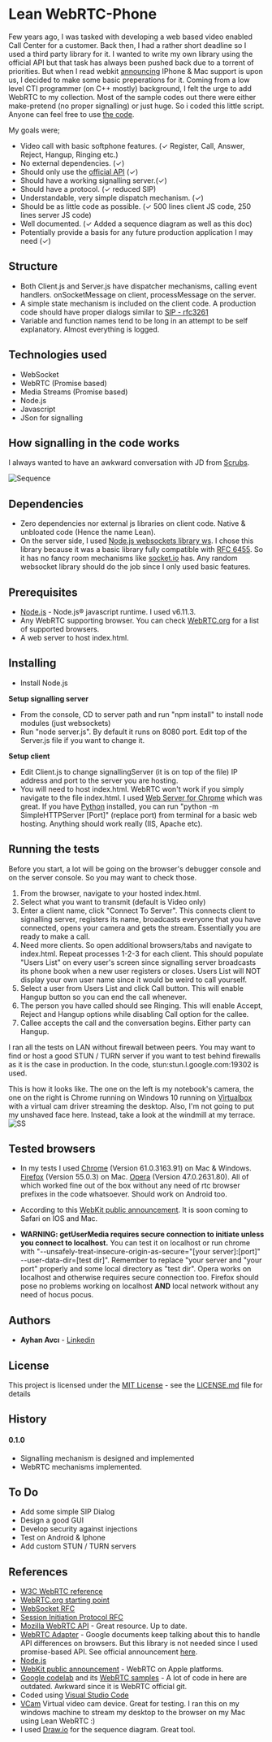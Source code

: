 # Lean WebRTC-Phone
Few years ago, I was tasked with developing a web based video enabled Call Center for a customer. Back then, I had a rather short deadline so I used a third party library for it. I wanted to write my own library using the official API but that task has always been pushed back due to a torrent of priorities. But when I read webkit [announcing](https://webkit.org/blog/7726/announcing-webrtc-and-media-capture/) IPhone & Mac support is upon us, I decided to make some basic preperations for it. Coming from a low level CTI programmer (on C++ mostly) background, I felt the urge to add WebRTC to my collection. Most of the sample codes out there were either make-pretend (no proper signalling) or just huge. So i coded this little script. Anyone can feel free to use [the code](https://github.com/ayhanavci/LeanWebrtc).

My goals were;

* Video call with basic softphone features. (✓ Register, Call, Answer, Reject, Hangup, Ringing etc.)
* No external dependencies. (✓)
* Should only use the [official API](https://www.w3.org/TR/webrtc/) (✓)
* Should have a working signalling server.(✓)
* Should have a protocol. (✓ reduced SIP)
* Understandable, very simple dispatch mechanism. (✓)
* Should be as little code as possible. (✓ 500 lines client JS code, 250 lines server JS code)
* Well documented. (✓ Added a sequence diagram as well as this doc)
* Potentially provide a basis for any future production application I may need (✓)

## Structure

* Both Client.js and Server.js have dispatcher mechanisms, calling event handlers. onSocketMessage on client, processMessage on the server.
* A simple state mechanism is included on the client code. A production code should have proper dialogs similar to [SIP - rfc3261](https://www.ietf.org/rfc/rfc3261.txt)
* Variable and function names tend to be long in an attempt to be self explanatory. Almost everything is logged.  

## Technologies used
* WebSocket
* WebRTC (Promise based)
* Media Streams (Promise based)
* Node.js
* Javascript
* JSon for signalling

## How signalling in the code works

I always wanted to have an awkward conversation with JD from [Scrubs](http://www.imdb.com/title/tt0285403/). 

![Sequence](sequence.png)

## Dependencies
* Zero dependencies nor external js libraries on client code. Native & unbloated code (Hence the name Lean).
* On the server side, I used [Node.js websockets library ws](http://websockets.github.io/ws/). I chose this library because it was a basic library fully compatible with [RFC 6455](https://tools.ietf.org/html/rfc6455). So it has no fancy room mechanisms like [socket.io](https://socket.io/) has. Any random websocket library should do the job since I only used basic features.

## Prerequisites 

* [Node.js](https://nodejs.org/en/) - Node.js® javascript runtime. I used v6.11.3.
* Any WebRTC supporting browser. You can check [WebRTC.org](https://webrtc.org/) for a list of supported browsers. 
* A web server to host index.html.

## Installing

* Install Node.js

**Setup signalling server**
* From the console, CD to server path and run "npm install" to install node modules (just websockets)
* Run "node server.js". By default it runs on 8080 port. Edit top of the Server.js file if you want to change it.

**Setup client**
* Edit Client.js to change signallingServer (it is on top of the file) IP address and port to the server you are hosting.
* You will need to host index.html. WebRTC won't work if you simply navigate to the file index.html.
I used [Web Server for Chrome](https://chrome.google.com/webstore/detail/web-server-for-chrome/ofhbbkphhbklhfoeikjpcbhemlocgigb?hl=en) which was great. If you have [Python](https://www.python.org/) installed, you can run "python -m SimpleHTTPServer [Port]" (replace port) from terminal for a basic web hosting. Anything should work really (IIS, Apache etc).

## Running the tests

Before you start, a lot will be going on the browser's debugger console and on the server console. So you may want to check those.

1. From the browser, navigate to your hosted index.html. 
2. Select what you want to transmit (default is Video only)
3. Enter a client name, click "Connect To Server". This connects client to signalling server, registers its name, broadcasts everyone that you have connected, opens your camera and gets the stream. Essentially you are ready to make a call.
4. Need more clients. So open additional browsers/tabs and navigate to index.html. Repeat processes 1-2-3 for each client. This should populate "Users List" on every user's screen since signalling server broadcasts its phone book when a new user registers or closes. Users List will NOT display your own user name since it would be weird to call yourself.
5. Select a user from Users List and click Call button. This will enable Hangup button so you can end the call whenever.
6. The person you have called should see Ringing. This will enable Accept, Reject and Hangup options while disabling Call option for the callee.
7. Callee accepts the call and the conversation begins. Either party can Hangup.

I ran all the tests on LAN without firewall between peers. You may want to find or host a good STUN / TURN server if you want to test behind firewalls as it is the case in production. In the code, stun:stun.l.google.com:19302 is used.

This is how it looks like. The one on the left is my notebook's camera, the one on the right is Chrome running on Windows 10 running on [Virtualbox](https://www.virtualbox.org) with a virtual cam driver streaming the desktop. Also, I'm not going to put my unshaved face here. Instead, take a look at the windmill at my terrace.
![SS](screen1.png)

## Tested browsers

* In my tests I used [Chrome](https://www.google.com/chrome/browser/desktop/index.html) (Version 61.0.3163.91) on Mac & Windows. [Firefox](https://www.mozilla.org/en-US/firefox/new/) (Version 55.0.3) on Mac. [Opera](http://www.opera.com/) (Version 47.0.2631.80). All of which worked fine out of the box without any need of rtc browser prefixes in the code whatsoever. Should work on Android too. 

* According to this [WebKit public announcement](https://webkit.org/blog/7726/announcing-webrtc-and-media-capture/). It is soon coming to Safari on IOS and Mac.

* **WARNING: getUserMedia requires secure connection to initiate unless you connect to localhost.** You can test it on localhost or run chrome with "--unsafely-treat-insecure-origin-as-secure="[your server]:[port]" --user-data-dir=[test dir]". Remember to replace "your server and "your port" properly and some local directory as "test dir".  Opera works on localhost and otherwise requires secure connection too. Firefox should pose no problems working on localhost **AND** local network without any need of hocus pocus. 

## Authors

* **Ayhan Avcı** - [Linkedin](https://www.linkedin.com/in/ayhan-avci-pmp-pmi-acp-1a95365/)

## License

This project is licensed under the [MIT License](https://opensource.org/licenses/MIT) - see the [LICENSE.md](https://github.com/ayhanavci/LeanWebrtc/blob/master/docs/LICENSE.md) file for details

## History
#### **0.1.0**
* Signalling mechanism is designed and implemented
* WebRTC mechanisms implemented. 

## To Do
* Add some simple SIP Dialog
* Design a good GUI
* Develop security against injections
* Test on Android & Iphone
* Add custom STUN / TURN servers

## References
* [W3C WebRTC reference](https://www.w3.org/TR/webrtc/)
* [WebRTC.org starting point](https://webrtc.org/start/)
* [WebSocket RFC](https://tools.ietf.org/html/rfc6455)
* [Session Initiation Protocol RFC](https://www.ietf.org/rfc/rfc3261.txt)
* [Mozilla WebRTC API](https://developer.mozilla.org/en-US/docs/Web/API/WebRTC_API) - Great resource. Up to date.
* [WebRTC Adapter](https://github.com/webrtc/adapter) - Google documents keep talking about this to handle API differences on browsers. But this library is not needed since I used promise-based API. See official announcement [here](https://webrtc.org/web-apis/interop/).
* [Node.js](https://nodejs.org/en/)
* [WebKit public announcement](https://webkit.org/blog/7726/announcing-webrtc-and-media-capture/) - WebRTC on Apple platforms.
* [Google codelab](https://codelabs.developers.google.com/codelabs/webrtc-web/#0) and its [WebRTC samples](https://webrtc.github.io/samples/) - A lot of code in here are outdated. Awkward since it is WebRTC official git.
* Coded using [Visual Studio Code](https://code.visualstudio.com/)
* [VCam](http://www.e2esoft.cn/vcam/) Virtual video cam device. Great for testing. I ran this on my windows machine to stream my desktop to the browser on my Mac using Lean WebRTC :)
* I used [Draw.io](https://www.draw.io/) for the sequence diagram. Great tool.